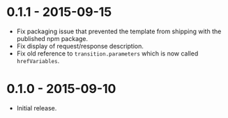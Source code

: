 # 0.1.1 - 2015-09-15

- Fix packaging issue that prevented the template from shipping with the published npm package.
- Fix display of request/response description.
- Fix old reference to `transition.parameters` which is now called `hrefVariables`.

# 0.1.0 - 2015-09-10

- Initial release.
